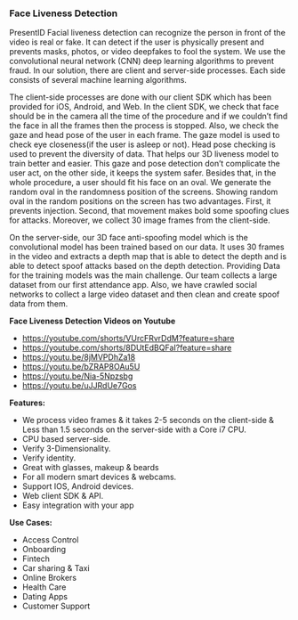### Face Liveness Detection

PresentID Facial liveness detection can recognize the person in front of the video is real or fake. It can detect if the user is physically present and prevents masks, photos, or video deepfakes to fool the system. We use the convolutional neural network (CNN) deep learning algorithms to prevent fraud.
In our solution, there are client and server-side processes. Each side consists of several machine learning algorithms.

The client-side processes are done with our client SDK which has been provided for iOS, Android, and Web. In the client SDK, we check that face should be in the camera all the time of the procedure and if we couldn’t find the face in all the frames then the process is stopped. Also, we check the gaze and head pose of the user in each frame.
The gaze model is used to check eye closeness(if the user is asleep or not). Head pose checking is used to prevent the diversity of data. That helps our 3D liveness model to train better and easier. This gaze and pose detection don’t complicate the user act, on the other side, it keeps the system safer. Besides that, in the whole procedure, a user should fit his face on an oval. We generate the random oval in the randomness position of the screens. Showing random oval in the random positions on the screen has two advantages. First, it prevents injection. Second, that movement makes bold some spoofing clues for attacks. Moreover, we collect 30 image frames from the client-side.

On the server-side, our 3D face anti-spoofing model which is the convolutional model has been trained based on our data. It uses 30 frames in the video and extracts a depth map that is able to detect the depth and is able to detect spoof attacks based on the depth detection. Providing Data for the training models was the main challenge. Our team collects a large dataset from our first attendance app. Also, we have crawled social networks to collect a large video dataset and then clean and create spoof data from them.




**Face Liveness Detection Videos on Youtube**

- https://youtube.com/shorts/VUrcFRvrDdM?feature=share
- https://youtube.com/shorts/8DUtEdBQFaI?feature=share
- https://youtu.be/8jMVPDhZa18
- https://youtu.be/bZRAP8OAu5U
- https://youtu.be/Nia-5Npzsbg
- https://youtu.be/uJJRdUe7Gos

**Features:**
- We process video frames & it takes 2-5 seconds on the client-side & Less than 1.5 seconds on the server-side with a Core i7 CPU.
- CPU based server-side.
- Verify 3-Dimensionality.
- Verify identity.
- Great with glasses, makeup & beards
- For all modern smart devices & webcams.
- Support IOS, Android devices.
- Web client SDK & API.
- Easy integration with your app

**Use Cases:**
- Access Control
- Onboarding
- Fintech
- Car sharing & Taxi
- Online Brokers
- Health Care
- Dating Apps
- Customer Support
